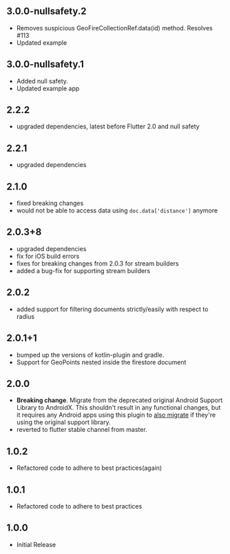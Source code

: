 ## 3.0.0-nullsafety.2
* Removes suspicious GeoFireCollectionRef.data(id) method. Resolves #113
* Updated example

## 3.0.0-nullsafety.1
* Added null safety.
* Updated example app

## 2.2.2
* upgraded dependencies, latest before Flutter 2.0 and null safety

## 2.2.1
* upgraded dependencies

## 2.1.0
* fixed breaking changes
* would not be able to access data using `doc.data['distance']` anymore

## 2.0.3+8
* upgraded dependencies
* fix for iOS build errors
* fixes for breaking changes from 2.0.3 for stream builders
* added a bug-fix for supporting stream builders 

## 2.0.2
* added support for filtering documents strictly/easily with respect to radius 

## 2.0.1+1
* bumped up the versions of kotlin-plugin and gradle. 
* Support for GeoPoints nested inside the firestore document

## 2.0.0
* **Breaking change**. Migrate from the deprecated original Android Support
  Library to AndroidX. This shouldn't result in any functional changes, but it
  requires any Android apps using this plugin to [also
  migrate](https://developer.android.com/jetpack/androidx/migrate) if they're
  using the original support library.
* reverted to flutter stable channel from master.

## 1.0.2
* Refactored code to adhere to best practices(again)

## 1.0.1
* Refactored code to adhere to best practices

## 1.0.0
* Initial Release

